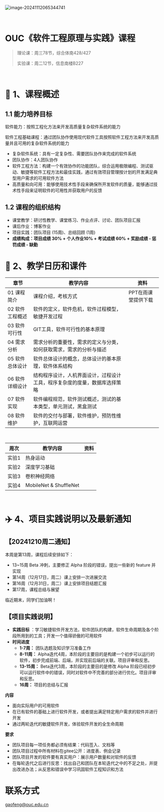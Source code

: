 ![image-20241112065344741](https://gaopursuit.oss-cn-beijing.aliyuncs.com/img/2024/image-20241112065344741.png)

<br>

#  OUC《软件工程原理与实践》课程

> 理论课：周三78节，综合体南428/427
>
> 实验课：周二12节，信息南楼B227

<br>

#  🎉 1、课程概述

## 1.1 能力培养目标

软件能力：按照工程化方法来开发高质量复杂软件系统的能力

软件工程基础课程：通过团队协作使用现代软件工具按照软件工程方法来开发高质量并且可用的复杂软件系统的能力

- 复杂软件系统：具有一定复杂性、需要团队协作来完成的软件系统
- 团队协作：4人团队协作
- 软件工程方法：构建一个有效协作的功能团队，综合运用极限编程、测试驱动、敏捷等软件工程方法和最佳实践，通过有效项目管理按计划的开发满足典型用户需求的可用软件方法
- 高质量和向可用：能够使用技术性手段来确保所开发软件的质量，能够通过技术性手段来证明软件的可用性并获取用户的反馈

## 1.2 课程的组织结构

- 课堂教学：研讨性教学、课堂练习、作业点评、讨论、团队项目汇报
- 课后作业：博客作业
- 项目实践：团队项目 (15周)、总结回顾 (1周)
- **成绩构成：项目成绩 30% + 个人作业10% + 考试成绩 60% + 奖励成绩 - 惩罚成绩 - 缺勤**
  <br>

# 🎯 2、教学日历和课件

| 章节            | 教学内容                                                     | 资料                |
| --------------- | ------------------------------------------------------------ | ------------------- |
| 01 课程简介     | 课程介绍，考核方式                                           | PPT在雨课堂提供下载 |
| 02 软件工程概述 | 软件的定义，软件危机，软件过程模型，敏捷开发过程             |                     |
| 03 软件可行性   | GIT工具，软件可行性的基本原理                                |                     |
| 04 需求分析     | 需求分析的重要性，需求的定义与分类，如何获取需求，需求的分析与描述 |                     |
| 05 软件总体设计 | 软件总体设计的概念，总体设计的基本原理，软件体系结构         |                     |
| 06 软件详细设计 | 结构程序设计，人机界面设计，过程设计工具，程序复杂度的度量，数据库选择策略 |                     |
| 07 软件实现     | 软件编程规范，软件测试概述，测试的基本类型，单元测试，黑盒测试 |                     |
| 08 软件维护     | 软件的交付与部署，软件维护，预防性维护，互联网运营           |                     |


<br>

| 周次   | 教学内容                   | 资料                                                         |
| ------ | -------------------------- | ------------------------------------------------------------ |
| 实验1  | 热身运动                   |  |
| 实验2  | 深度学习基础               |  |
| 实验3  | 卷积神经网络               |  |
| 实验4  | MobileNet & ShuffleNet     |  |


<br>



# ✈️ 4、项目实践说明以及最新通知

## 【20241210周二通知】

本周是第13周，课程后续安排如下：

- 13~15周 Beta 冲刺，主要修正 Alpha 阶段的错误，提出一些新的 feature 并实现
- 第14周（12月17日，周二）课上安排一次进展交流
- 第16周（12月31日，周二）课上安排项目结题汇报
- 第17周，课程总结与展望

临近期末，同学们加油啊！

## 【项目实践说明】

- **实践目标** ：学习敏捷软件开发方法，软件团队的构建，软件生命周期及各个阶段所用到的工具；开发一个值得骄傲的可用软件
- **时间进度**
  - **1-7周：** 团队选题及知识学习准备工作
  - **8-11周：** Alpha迭代4周，本阶段的主要目的是构建一个初步可以运行的软件，初步完成前端、后端，并实现前后端的关联。项目评审和反思。
  - **13-15周：** Beta迭代3周，本阶段的主要目的是修改 Alpha 阶段已经初步可以运行软件中的错误，同时对软件中不完善的部分进行优化。项目评审和反思。
  - **16周：** 项目的总结与汇报

**内容**

- 面向实际用户的可用软件
- 在已有软件的基础上进行软件开发，或者提出满足特定用户需求的软件并进行开发
- 通过两轮迭代的敏捷软件开发，体验软件开发的全生命周期

**要求**

- 团队项目每一项任务都必须有结果：代码签入、文档等
- 团队项目过程中所有材料在gitee公开：进度表、例会记录
- 团队项目开发的软件要有真实用户：展示用户数量和对软件的反馈
- 在每轮迭代之后进行反思：找出自己和团队在本轮迭代之中的不足之处，并提出改进办法；从反思和错误中学习巩固软件工程知识和方法







# 联系方式

gaofeng@ouc.edu.cn



